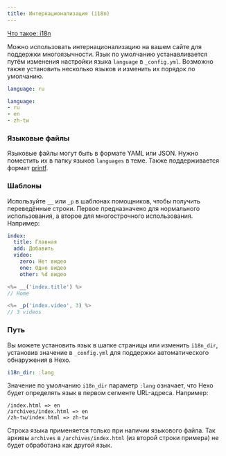 ```yaml
---
title: Интернационализация (i18n)
---
```


[Что такое: i18n](https://ru.wiktionary.org/wiki/i18n)

Можно использовать интернационализацию на вашем сайте для поддержки многоязычности. Язык по умолчанию устанавливается путём изменения настройки языка `language` в `_config.yml`. Возможно также установить несколько языков и изменить их порядок по умолчанию.

```yaml
language: ru

language:
- ru
- en
- zh-tw
```

### Языковые файлы

Языковые файлы могут быть в формате YAML или JSON. Нужно поместить их в папку языков `languages` в теме. Также поддерживается формат [printf](https://github.com/alexei/sprintf.js).

### Шаблоны

Используйте `__` или `_p` в шаблонах помощников, чтобы получить переведённые строки. Первое предназначено для нормального использования, а второе для многострочного использования. Например:

```yaml ru.yml
index:
  title: Главная
  add: Добавить
  video:
    zero: Нет видео
    one: Одно видео
    other: %d видео
```

```js
<%= __('index.title') %>
// Home

<%= _p('index.video', 3) %>
// 3 videos
```

### Путь

Вы можете установить язык в шапке страницы или изменить `i18n_dir`, установив значение в `_config.yml` для поддержки автоматического обнаружения в Hexo.

```yaml
i18n_dir: :lang
```

Значение по умолчанию `i18n_dir` параметр `:lang` означает, что Hexo будет определять язык в первом сегменте URL-адреса. Например:

```plain
/index.html => en
/archives/index.html => en
/zh-tw/index.html => zh-tw
```

Строка языка применяется только при наличии языкового файла. Так архивы `archives` в `/archives/index.html` (из второй строки примера) не будет обработана как другой язык.
